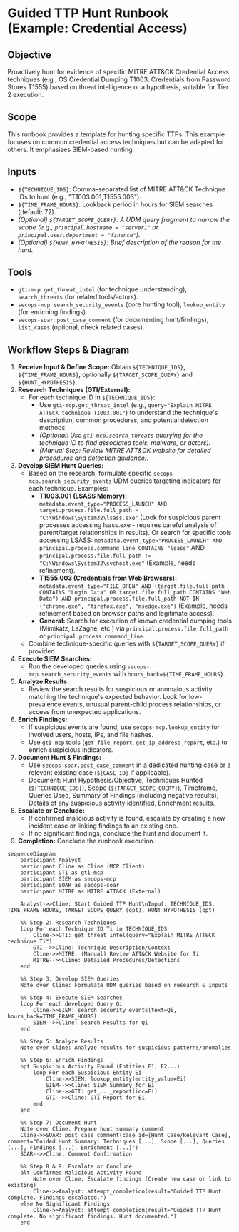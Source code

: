 # Guided TTP Hunt Runbook (Example: Credential Access)

## Objective

Proactively hunt for evidence of specific MITRE ATT&CK Credential Access techniques (e.g., OS Credential Dumping T1003, Credentials from Password Stores T1555) based on threat intelligence or a hypothesis, suitable for Tier 2 execution.

## Scope

This runbook provides a template for hunting specific TTPs. This example focuses on common credential access techniques but can be adapted for others. It emphasizes SIEM-based hunting.

## Inputs

*   `${TECHNIQUE_IDS}`: Comma-separated list of MITRE ATT&CK Technique IDs to hunt (e.g., "T1003.001,T1555.003").
*   `${TIME_FRAME_HOURS}`: Lookback period in hours for SIEM searches (default: 72).
*   *(Optional) `${TARGET_SCOPE_QUERY}`: A UDM query fragment to narrow the scope (e.g., `principal.hostname = "server1"` or `principal.user.department = "finance"`).*
*   *(Optional) `${HUNT_HYPOTHESIS}`: Brief description of the reason for the hunt.*

## Tools

*   `gti-mcp`: `get_threat_intel` (for technique understanding), `search_threats` (for related tools/actors).
*   `secops-mcp`: `search_security_events` (core hunting tool), `lookup_entity` (for enriching findings).
*   `secops-soar`: `post_case_comment` (for documenting hunt/findings), `list_cases` (optional, check related cases).

## Workflow Steps & Diagram

1.  **Receive Input & Define Scope:** Obtain `${TECHNIQUE_IDS}`, `${TIME_FRAME_HOURS}`, optionally `${TARGET_SCOPE_QUERY}` and `${HUNT_HYPOTHESIS}`.
2.  **Research Techniques (GTI/External):**
    *   For each technique ID in `${TECHNIQUE_IDS}`:
        *   Use `gti-mcp.get_threat_intel` (e.g., `query="Explain MITRE ATT&CK technique T1003.001"`) to understand the technique's description, common procedures, and potential detection methods.
        *   *(Optional: Use `gti-mcp.search_threats` querying for the technique ID to find associated tools, malware, or actors).*
        *   *(Manual Step: Review MITRE ATT&CK website for detailed procedures and detection guidance).*
3.  **Develop SIEM Hunt Queries:**
    *   Based on the research, formulate specific `secops-mcp.search_security_events` UDM queries targeting indicators for each technique. Examples:
        *   **T1003.001 (LSASS Memory):** `metadata.event_type="PROCESS_LAUNCH" AND target.process.file.full_path = "C:\Windows\System32\lsass.exe"` (Look for suspicious parent processes accessing lsass.exe - requires careful analysis of parent/target relationships in results). Or search for specific tools accessing LSASS: `metadata.event_type="PROCESS_LAUNCH" AND principal.process.command_line CONTAINS "lsass"` AND `principal.process.file.full_path != "C:\Windows\System32\svchost.exe"` (Example, needs refinement).
        *   **T1555.003 (Credentials from Web Browsers):** `metadata.event_type="FILE_OPEN" AND (target.file.full_path CONTAINS "Login Data" OR target.file.full_path CONTAINS "Web Data") AND principal.process.file.full_path NOT IN ("chrome.exe", "firefox.exe", "msedge.exe")` (Example, needs refinement based on browser paths and legitimate access).
        *   **General:** Search for execution of known credential dumping tools (Mimikatz, LaZagne, etc.) via `principal.process.file.full_path` or `principal.process.command_line`.
    *   Combine technique-specific queries with `${TARGET_SCOPE_QUERY}` if provided.
4.  **Execute SIEM Searches:**
    *   Run the developed queries using `secops-mcp.search_security_events` with `hours_back=${TIME_FRAME_HOURS}`.
5.  **Analyze Results:**
    *   Review the search results for suspicious or anomalous activity matching the technique's expected behavior. Look for low-prevalence events, unusual parent-child process relationships, or access from unexpected applications.
6.  **Enrich Findings:**
    *   If suspicious events are found, use `secops-mcp.lookup_entity` for involved users, hosts, IPs, and file hashes.
    *   Use `gti-mcp` tools (`get_file_report`, `get_ip_address_report`, etc.) to enrich suspicious indicators.
7.  **Document Hunt & Findings:**
    *   Use `secops-soar.post_case_comment` in a dedicated hunting case or a relevant existing case (`${CASE_ID}` if applicable).
    *   Document: Hunt Hypothesis/Objective, Techniques Hunted (`${TECHNIQUE_IDS}`), Scope (`${TARGET_SCOPE_QUERY}`), Timeframe, Queries Used, Summary of Findings (including negative results), Details of any suspicious activity identified, Enrichment results.
8.  **Escalate or Conclude:**
    *   If confirmed malicious activity is found, escalate by creating a new incident case or linking findings to an existing one.
    *   If no significant findings, conclude the hunt and document it.
9.  **Completion:** Conclude the runbook execution.

```{mermaid}
sequenceDiagram
    participant Analyst
    participant Cline as Cline (MCP Client)
    participant GTI as gti-mcp
    participant SIEM as secops-mcp
    participant SOAR as secops-soar
    participant MITRE as MITRE ATT&CK (External)

    Analyst->>Cline: Start Guided TTP Hunt\nInput: TECHNIQUE_IDS, TIME_FRAME_HOURS, TARGET_SCOPE_QUERY (opt), HUNT_HYPOTHESIS (opt)

    %% Step 2: Research Techniques
    loop For each Technique ID Ti in TECHNIQUE_IDS
        Cline->>GTI: get_threat_intel(query="Explain MITRE ATT&CK technique Ti")
        GTI-->>Cline: Technique Description/Context
        Cline->>MITRE: (Manual) Review ATT&CK Website for Ti
        MITRE-->>Cline: Detailed Procedures/Detections
    end

    %% Step 3: Develop SIEM Queries
    Note over Cline: Formulate UDM queries based on research & inputs

    %% Step 4: Execute SIEM Searches
    loop For each developed Query Qi
        Cline->>SIEM: search_security_events(text=Qi, hours_back=TIME_FRAME_HOURS)
        SIEM-->>Cline: Search Results for Qi
    end

    %% Step 5: Analyze Results
    Note over Cline: Analyze results for suspicious patterns/anomalies

    %% Step 6: Enrich Findings
    opt Suspicious Activity Found (Entities E1, E2...)
        loop For each Suspicious Entity Ei
            Cline->>SIEM: lookup_entity(entity_value=Ei)
            SIEM-->>Cline: SIEM Summary for Ei
            Cline->>GTI: get_..._report(ioc=Ei)
            GTI-->>Cline: GTI Report for Ei
        end
    end

    %% Step 7: Document Hunt
    Note over Cline: Prepare hunt summary comment
    Cline->>SOAR: post_case_comment(case_id=[Hunt Case/Relevant Case], comment="Guided Hunt Summary: Techniques [...], Scope [...], Queries [...], Findings [...], Enrichment [...]")
    SOAR-->>Cline: Comment Confirmation

    %% Step 8 & 9: Escalate or Conclude
    alt Confirmed Malicious Activity Found
        Note over Cline: Escalate findings (Create new case or link to existing)
        Cline->>Analyst: attempt_completion(result="Guided TTP Hunt complete. Findings escalated.")
    else No Significant Findings
        Cline->>Analyst: attempt_completion(result="Guided TTP Hunt complete. No significant findings. Hunt documented.")
    end
